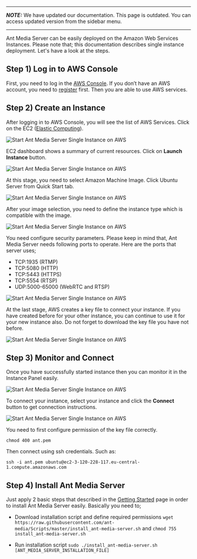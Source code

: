 ***
**_NOTE:_** We have updated our documentation. This page is outdated. You can access updated version from the sidebar menu.
***
Ant Media Server can be easily deployed on the Amazon Web Services Instances. Please note that; this documentation describes single instance deployment. Let's have a look at the steps.


## Step 1) Log in to AWS Console

First, you need to log in the [AWS Console](https://aws.amazon.com/console/). If you don’t have an AWS account, you need to [register](https://portal.aws.amazon.com/billing/signup#/start) first. Then you are able to use AWS services.

## Step 2) Create an Instance

After logging in to AWS Console, you will see the list of AWS Services. Click on the EC2 ([Elastic Computing](https://docs.aws.amazon.com/AWSEC2/latest/UserGuide/concepts.html)).

<img src="https://i0.wp.com/antmedia.io/wp-content/uploads/2019/02/Screenshot-from-2019-02-20-21-36-06-768x732.png" alt=" Start Ant Media Server Single Instance on AWS" />  



EC2 dashboard shows a summary of current resources. Click on **Launch Instance** button.  



<img src="https://i0.wp.com/antmedia.io/wp-content/uploads/2019/02/Screenshot-from-2019-02-20-21-36-21-768x385.png" alt=" Start Ant Media Server Single Instance on AWS" />

At this stage, you need to select Amazon Machine Image. Click Ubuntu Server from Quick Start tab.

<img src="https://antmedia.io/wp-content/uploads/2019/02/Screenshot-from-2019-03-18-16-42-05.png" alt=" Start Ant Media Server Single Instance on AWS" />

After your image selection, you need to define the instance type which is compatible with the image.

<img src="https://antmedia.io/wp-content/uploads/2019/02/Screenshot-from-2019-03-18-16-42-22.png" alt=" Start Ant Media Server Single Instance on AWS" />

You need configure security parameters. Please keep in mind that, Ant Media Server needs following ports to operate. Here are the ports that server uses;

* TCP:1935 (RTMP)
* TCP:5080 (HTTP)
* TCP:5443 (HTTPS)
* TCP:5554 (RTSP)
* UDP:5000-65000 (WebRTC and RTSP)

<img src="https://antmedia.io/wp-content/uploads/2019/02/Screenshot-from-2019-03-18-17-41-45.png" alt=" Start Ant Media Server Single Instance on AWS" />

At the last stage, AWS creates a key file to connect your instance. If you have created before for your other instance, you can continue to use it for your new instance also. Do not forget to download the key file you have not before.

<img src="https://i0.wp.com/antmedia.io/wp-content/uploads/2019/02/Screenshot-from-2019-02-20-21-59-32.png" alt=" Start Ant Media Server Single Instance on AWS" />



## Step 3) Monitor and Connect

Once you have successfully started instance then you can monitor it in the Instance Panel easily.

<img src="https://antmedia.io/wp-content/uploads/2019/02/Screenshot-from-2019-03-18-17-46-33.png" alt=" Start Ant Media Server Single Instance on AWS" />

To connect your instance, select your instance and click the **Connect** button to get connection instructions.

<img src="https://i0.wp.com/antmedia.io/wp-content/uploads/2019/02/Screenshot-from-2019-02-20-23-12-45.png" alt=" Start Ant Media Server Single Instance on AWS" />

You need to first configure permission of the key file correctly.

`chmod 400 ant.pem`

Then connect using ssh credentials. Such as:

`ssh -i ant.pem ubuntu@ec2-3-120-228-117.eu-central-1.compute.amazonaws.com`

## Step 4) Install Ant Media Server

Just apply 2 basic steps that described in the  [Getting Started](https://github.com/ant-media/Ant-Media-Server/wiki/Getting-Started) page in order to install Ant Media Server easily. Basically you need to;

* Download installation script and define required permissions `wget https://raw.githubusercontent.com/ant-media/Scripts/master/install_ant-media-server.sh` and `chmod 755 install_ant-media-server.sh`

* Run installation script `sudo ./install_ant-media-server.sh [ANT_MEDIA_SERVER_INSTALLATION_FILE] `
